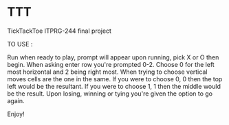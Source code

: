 # TTT
TickTackToe ITPRG-244 final project

TO USE :

Run when ready to play, prompt will appear upon running, pick X or O then begin. 
When asking enter row you're prompted 0-2. 
Choose 0 for the left most horizontal and 2 being right most. 
When trying to choose vertical moves cells are the one in the same. 
If you were to choose 0, 0 then the top left would be the resultant. 
If you were to choose 1, 1 then the middle would be the result. 
Upon losing, winning or tying you're given the option to go again.

Enjoy!
